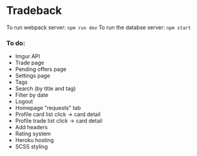 # Tradeback
To run webpack server: `npm run dev`
To run the databse server: `npm start`
### To do:
- Imgur API 
- Trade page
- Pending offers page
- Settings page
- Tags
- Search (by title and tag)
- Filter by date
- Logout
- Homepage "requests" tab
- Profile card list click -> card detail
- Profile trade list click -> card detail
- Add headers 
- Rating system
- Heroku hosting
- SCSS styling
